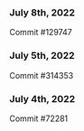 ### July 8th, 2022

Commit #129747

### July 5th, 2022

Commit #314353


### July 4th, 2022

Commit #72281
